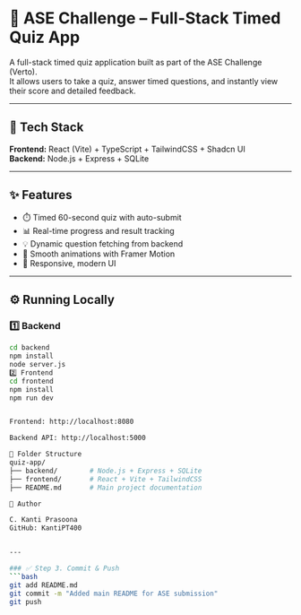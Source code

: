 # 🧠 ASE Challenge – Full-Stack Timed Quiz App

A full-stack timed quiz application built as part of the ASE Challenge (Verto).  
It allows users to take a quiz, answer timed questions, and instantly view their score and detailed feedback.

---

## 🚀 Tech Stack
**Frontend:** React (Vite) + TypeScript + TailwindCSS + Shadcn UI  
**Backend:** Node.js + Express + SQLite  

---

## ✨ Features
- ⏱️ Timed 60-second quiz with auto-submit  
- 📊 Real-time progress and result tracking  
- 💡 Dynamic question fetching from backend  
- 💫 Smooth animations with Framer Motion  
- 📱 Responsive, modern UI  

---

## ⚙️ Running Locally

### 1️⃣ Backend
```bash
cd backend
npm install
node server.js
2️⃣ Frontend
cd frontend
npm install
npm run dev


Frontend: http://localhost:8080

Backend API: http://localhost:5000

🧩 Folder Structure
quiz-app/
├── backend/        # Node.js + Express + SQLite
├── frontend/       # React + Vite + TailwindCSS
├── README.md       # Main project documentation

🧠 Author

C. Kanti Prasoona
GitHub: KantiPT400


---

### ✅ Step 3. Commit & Push
```bash
git add README.md
git commit -m "Added main README for ASE submission"
git push

